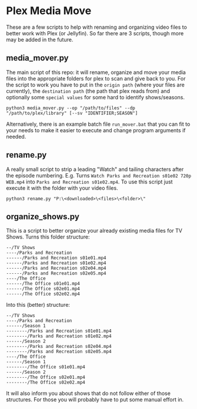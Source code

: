 # Plex Media Move

These are a few scripts to help with renaming and organizing video files to better work with
Plex (or Jellyfin). So far there are 3 scripts, though more may be added in the future.

## media_mover.py

The main script of this repo: it will rename, organize and move your media files into the 
appropriate folders for plex to scan and give back to you. For the script to work you have 
to put in the `origin path` (where your files are currently), the `destination path` (the path
that plex reads from) and optionally some `special values` for some hard to identify shows/seasons.
```shell
python3 media_mover.py --op "/path/to/files" --dp "/path/to/plex/library" [--sv "IDENTIFIER;SEASON"]
```
Alternatively, there is an example batch file ``run_mover.bat`` that you can fit to your needs 
to make it easier to execute and change program arguments if needed.

## rename.py

A really small script to strip a leading "Watch" and tailing characters after the episode 
numbering. E.g. Turns ``Watch Parks and Recreation s01e02 720p WEB.mp4`` into 
`Parks and Recreation s01e02.mp4`. To use this script just execute it with the folder with your 
video files.
```shell
python3 rename.py "P:\<downloaded>\<files>\<folder>\"
```

## organize_shows.py

This is a script to better organize your already existing media files for TV Shows. Turns 
this folder structure:
```
--/TV Shows
----/Parks and Recreation
------/Parks and Recreation s01e01.mp4
------/Parks and Recreation s01e02.mp4
------/Parks and Recreation s02e04.mp4
------/Parks and Recreation s02e05.mp4
----/The Office
------/The Office s01e01.mp4
------/The Office s02e01.mp4
------/The Office s02e02.mp4
```
Into this (better) structure:
```
--/TV Shows
----/Parks and Recreation
------/Season 1
--------/Parks and Recreation s01e01.mp4
--------/Parks and Recreation s01e02.mp4
------/Season 2
--------/Parks and Recreation s02e04.mp4
--------/Parks and Recreation s02e05.mp4
----/The Office
------/Season 1
--------/The Office s01e01.mp4
------/Season 2
--------/The Office s02e01.mp4
--------/The Office s02e02.mp4
```
It will also inform you about shows that do not follow either of those structures. For those
you will probably have to put some manual effort in.